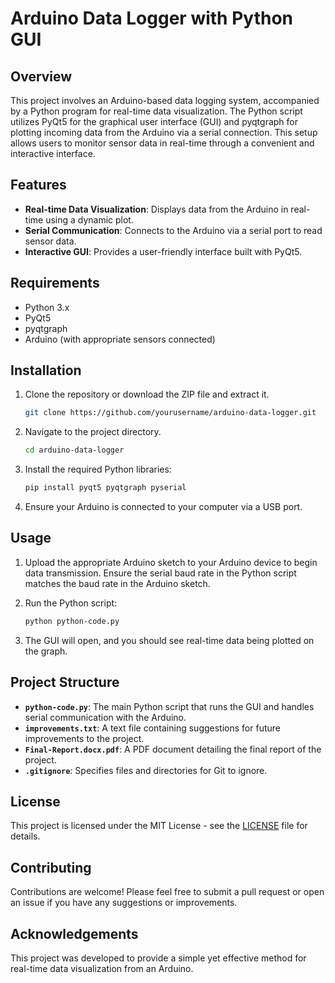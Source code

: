 # Arduino Data Logger with Python GUI

## Overview

This project involves an Arduino-based data logging system, accompanied by a Python program for real-time data visualization. The Python script utilizes PyQt5 for the graphical user interface (GUI) and pyqtgraph for plotting incoming data from the Arduino via a serial connection. This setup allows users to monitor sensor data in real-time through a convenient and interactive interface.

## Features

- **Real-time Data Visualization**: Displays data from the Arduino in real-time using a dynamic plot.
- **Serial Communication**: Connects to the Arduino via a serial port to read sensor data.
- **Interactive GUI**: Provides a user-friendly interface built with PyQt5.

## Requirements

- Python 3.x
- PyQt5
- pyqtgraph
- Arduino (with appropriate sensors connected)

## Installation

1. Clone the repository or download the ZIP file and extract it.

    ```bash
    git clone https://github.com/yourusername/arduino-data-logger.git
    ```

2. Navigate to the project directory.

    ```bash
    cd arduino-data-logger
    ```

3. Install the required Python libraries:

    ```bash
    pip install pyqt5 pyqtgraph pyserial
    ```

4. Ensure your Arduino is connected to your computer via a USB port.

## Usage

1. Upload the appropriate Arduino sketch to your Arduino device to begin data transmission. Ensure the serial baud rate in the Python script matches the baud rate in the Arduino sketch.
2. Run the Python script:

    ```bash
    python python-code.py
    ```

3. The GUI will open, and you should see real-time data being plotted on the graph.

## Project Structure

- **`python-code.py`**: The main Python script that runs the GUI and handles serial communication with the Arduino.
- **`improvements.txt`**: A text file containing suggestions for future improvements to the project.
- **`Final-Report.docx.pdf`**: A PDF document detailing the final report of the project.
- **`.gitignore`**: Specifies files and directories for Git to ignore.

## License

This project is licensed under the MIT License - see the [LICENSE](LICENSE) file for details.

## Contributing

Contributions are welcome! Please feel free to submit a pull request or open an issue if you have any suggestions or improvements.

## Acknowledgements

This project was developed to provide a simple yet effective method for real-time data visualization from an Arduino.
